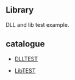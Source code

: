 ## Library

DLL and lib test example.

## catalogue

- [DLLTEST](DllTest/README.md)

- [LibTEST](LibTest/README.md)

